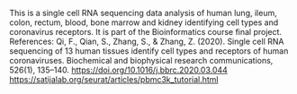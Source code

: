 This is a single cell RNA sequencing data analysis of human lung, ileum, colon, rectum, blood, bone marrow and kidney identifying cell types and coronavirus receptors. It is part of the Bioinformatics course final project.
References: 
Qi, F., Qian, S., Zhang, S., & Zhang, Z. (2020). Single cell RNA sequencing of 13 human tissues identify cell types and receptors of human coronaviruses. Biochemical and biophysical research communications, 526(1), 135–140. https://doi.org/10.1016/j.bbrc.2020.03.044
https://satijalab.org/seurat/articles/pbmc3k_tutorial.html
